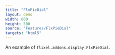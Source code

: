 ```yaml
---
title: "FlxPieDial"
layout: demo
width: 800
height: 500
source: "Features/FlxPieDial"
targets: "html5"
---
```


An example of `flixel.addons.display.FlxPieDial`.